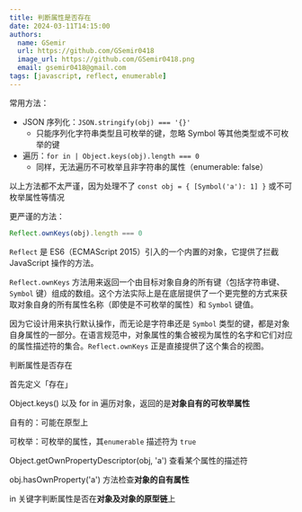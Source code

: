 ```yaml
---
title: 判断属性是否存在
date: 2024-03-11T14:15:00
authors:
  name: GSemir
  url: https://github.com/GSemir0418
  image_url: https://github.com/GSemir0418.png
  email: gsemir0418@gmail.com
tags: [javascript, reflect, enumerable]
---
```


常用方法：

- JSON 序列化：`JSON.stringify(obj) === '{}'`
  - 只能序列化字符串类型且可枚举的键，忽略 Symbol 等其他类型或不可枚举的键
- 遍历：`for in | Object.keys(obj).length === 0 `
  - 同样，无法遍历不可枚举且非字符串的属性（enumerable: false）

以上方法都不太严谨，因为处理不了 `const obj = { [Symbol('a'): 1] }` 或不可枚举属性等情况

更严谨的方法：

```js
Reflect.ownKeys(obj).length === 0
```

`Reflect` 是 ES6（ECMAScript 2015）引入的一个内置的对象，它提供了拦截 JavaScript 操作的方法。

`Reflect.ownKeys` 方法用来返回一个由目标对象自身的所有键（包括字符串键、`Symbol` 键）组成的数组。这个方法实际上是在底层提供了一个更完整的方式来获取对象自身的所有属性名称（即使是不可枚举的属性）和 `Symbol` 键值。

因为它设计用来执行默认操作，而无论是字符串还是 `Symbol` 类型的键，都是对象自身属性的一部分。在语言规范中，对象属性的集合被视为属性的名字和它们对应的属性描述符的集合。`Reflect.ownKeys` 正是直接提供了这个集合的视图。



判断属性是否存在



首先定义「存在」

Object.keys() 以及 for in 遍历对象，返回的是**对象自有的可枚举属性**

自有的：可能在原型上

可枚举：可枚举的属性，其`enumerable` 描述符为 `true`

Object.getOwnPropertyDescriptor(obj, 'a') 查看某个属性的描述符

obj.hasOwnProperty('a') 方法检查**对象的自有属性**

in 关键字判断属性是否在**对象及对象的原型链**上